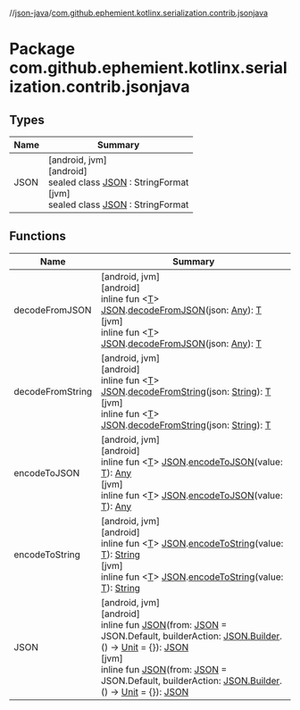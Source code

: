 //[json-java](../../index.md)/[com.github.ephemient.kotlinx.serialization.contrib.jsonjava](index.md)

# Package com.github.ephemient.kotlinx.serialization.contrib.jsonjava

## Types

| Name | Summary |
|---|---|
| JSON | [android, jvm]<br>[android]<br>sealed class [JSON]([android]-j-s-o-n/index.md) : StringFormat<br>[jvm]<br>sealed class [JSON]([jvm]-j-s-o-n/index.md) : StringFormat |

## Functions

| Name | Summary |
|---|---|
| decodeFromJSON | [android, jvm]<br>[android]<br>inline fun &lt;[T]([android]decode-from-j-s-o-n.md)&gt; [JSON]([android]-j-s-o-n/index.md).[decodeFromJSON]([android]decode-from-j-s-o-n.md)(json: [Any](https://kotlinlang.org/api/latest/jvm/stdlib/kotlin/-any/index.html)): [T]([android]decode-from-j-s-o-n.md)<br>[jvm]<br>inline fun &lt;[T]([jvm]decode-from-j-s-o-n.md)&gt; [JSON]([jvm]-j-s-o-n/index.md).[decodeFromJSON]([jvm]decode-from-j-s-o-n.md)(json: [Any](https://kotlinlang.org/api/latest/jvm/stdlib/kotlin/-any/index.html)): [T]([jvm]decode-from-j-s-o-n.md) |
| decodeFromString | [android, jvm]<br>[android]<br>inline fun &lt;[T]([android]decode-from-string.md)&gt; [JSON]([android]-j-s-o-n/index.md).[decodeFromString]([android]decode-from-string.md)(json: [String](https://kotlinlang.org/api/latest/jvm/stdlib/kotlin/-string/index.html)): [T]([android]decode-from-string.md)<br>[jvm]<br>inline fun &lt;[T]([jvm]decode-from-string.md)&gt; [JSON]([jvm]-j-s-o-n/index.md).[decodeFromString]([jvm]decode-from-string.md)(json: [String](https://kotlinlang.org/api/latest/jvm/stdlib/kotlin/-string/index.html)): [T]([jvm]decode-from-string.md) |
| encodeToJSON | [android, jvm]<br>[android]<br>inline fun &lt;[T]([android]encode-to-j-s-o-n.md)&gt; [JSON]([android]-j-s-o-n/index.md).[encodeToJSON]([android]encode-to-j-s-o-n.md)(value: [T]([android]encode-to-j-s-o-n.md)): [Any](https://kotlinlang.org/api/latest/jvm/stdlib/kotlin/-any/index.html)<br>[jvm]<br>inline fun &lt;[T]([jvm]encode-to-j-s-o-n.md)&gt; [JSON]([jvm]-j-s-o-n/index.md).[encodeToJSON]([jvm]encode-to-j-s-o-n.md)(value: [T]([jvm]encode-to-j-s-o-n.md)): [Any](https://kotlinlang.org/api/latest/jvm/stdlib/kotlin/-any/index.html) |
| encodeToString | [android, jvm]<br>[android]<br>inline fun &lt;[T]([android]encode-to-string.md)&gt; [JSON]([android]-j-s-o-n/index.md).[encodeToString]([android]encode-to-string.md)(value: [T]([android]encode-to-string.md)): [String](https://kotlinlang.org/api/latest/jvm/stdlib/kotlin/-string/index.html)<br>[jvm]<br>inline fun &lt;[T]([jvm]encode-to-string.md)&gt; [JSON]([jvm]-j-s-o-n/index.md).[encodeToString]([jvm]encode-to-string.md)(value: [T]([jvm]encode-to-string.md)): [String](https://kotlinlang.org/api/latest/jvm/stdlib/kotlin/-string/index.html) |
| JSON | [android, jvm]<br>[android]<br>inline fun [JSON]([android]-j-s-o-n.md)(from: [JSON]([android]-j-s-o-n/index.md) = JSON.Default, builderAction: [JSON.Builder]([android]-j-s-o-n/-builder/index.md).() -&gt; [Unit](https://kotlinlang.org/api/latest/jvm/stdlib/kotlin/-unit/index.html) = {}): [JSON]([android]-j-s-o-n/index.md)<br>[jvm]<br>inline fun [JSON]([jvm]-j-s-o-n.md)(from: [JSON]([jvm]-j-s-o-n/index.md) = JSON.Default, builderAction: [JSON.Builder]([jvm]-j-s-o-n/-builder/index.md).() -&gt; [Unit](https://kotlinlang.org/api/latest/jvm/stdlib/kotlin/-unit/index.html) = {}): [JSON]([jvm]-j-s-o-n/index.md) |
